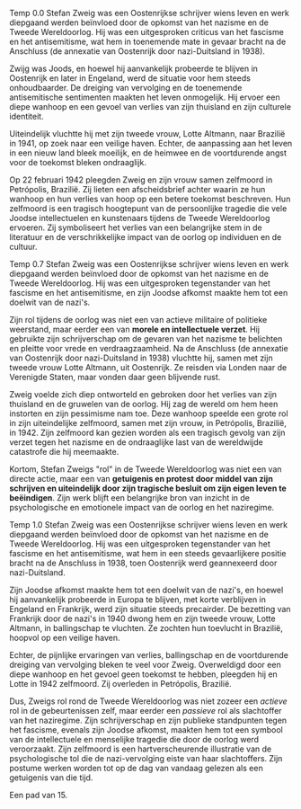 Temp 0.0
Stefan Zweig was een Oostenrijkse schrijver wiens leven en werk diepgaand werden beïnvloed door de opkomst van het nazisme en de Tweede Wereldoorlog.  Hij was een uitgesproken criticus van het fascisme en het antisemitisme, wat hem in toenemende mate in gevaar bracht na de Anschluss (de annexatie van Oostenrijk door nazi-Duitsland in 1938).

Zwijg was Joods, en hoewel hij aanvankelijk probeerde te blijven in Oostenrijk en later in Engeland, werd de situatie voor hem steeds onhoudbaarder.  De dreiging van vervolging en de toenemende antisemitische sentimenten maakten het leven onmogelijk.  Hij ervoer een diepe wanhoop en een gevoel van verlies van zijn thuisland en zijn culturele identiteit.

Uiteindelijk vluchtte hij met zijn tweede vrouw, Lotte Altmann, naar Brazilië in 1941, op zoek naar een veilige haven.  Echter, de aanpassing aan het leven in een nieuw land bleek moeilijk, en de heimwee en de voortdurende angst voor de toekomst bleken ondraaglijk.

Op 22 februari 1942 pleegden Zweig en zijn vrouw samen zelfmoord in Petrópolis, Brazilië.  Zij lieten een afscheidsbrief achter waarin ze hun wanhoop en hun verlies van hoop op een betere toekomst beschreven.  Hun zelfmoord is een tragisch hoogtepunt van de persoonlijke tragedie die vele Joodse intellectuelen en kunstenaars tijdens de Tweede Wereldoorlog ervoeren.  Zij symboliseert het verlies van een belangrijke stem in de literatuur en de verschrikkelijke impact van de oorlog op individuen en de cultuur.

Temp 0.7
Stefan Zweig was een Oostenrijkse schrijver wiens leven en werk diepgaand werden beïnvloed door de opkomst van het nazisme en de Tweede Wereldoorlog.  Hij was een uitgesproken tegenstander van het fascisme en het antisemitisme, en zijn Joodse afkomst maakte hem tot een doelwit van de nazi's.

Zijn rol tijdens de oorlog was niet een van actieve militaire of politieke weerstand, maar eerder een van **morele en intellectuele verzet**. Hij gebruikte zijn schrijverschap om de gevaren van het nazisme te belichten en pleitte voor vrede en verdraagzaamheid.  Na de Anschluss (de annexatie van Oostenrijk door nazi-Duitsland in 1938) vluchtte hij, samen met zijn tweede vrouw Lotte Altmann, uit Oostenrijk.  Ze reisden via Londen naar de Verenigde Staten, maar vonden daar geen blijvende rust.

Zweig voelde zich diep ontworteld en gebroken door het verlies van zijn thuisland en de gruwelen van de oorlog.  Hij zag de wereld om hem heen instorten en zijn pessimisme nam toe.  Deze wanhoop speelde een grote rol in zijn uiteindelijke zelfmoord, samen met zijn vrouw, in Petrópolis, Brazilië, in 1942.  Zijn zelfmoord kan gezien worden als een tragisch gevolg van zijn verzet tegen het nazisme en de ondraaglijke last van de wereldwijde catastrofe die hij meemaakte.

Kortom, Stefan Zweigs "rol" in de Tweede Wereldoorlog was niet een van directe actie, maar een van **getuigenis en protest door middel van zijn schrijven en uiteindelijk door zijn tragische besluit om zijn eigen leven te beëindigen**.  Zijn werk blijft een belangrijke bron van inzicht in de psychologische en emotionele impact van de oorlog en het naziregime.

Temp 1.0
Stefan Zweig was een Oostenrijkse schrijver wiens leven en werk diepgaand werden beïnvloed door de opkomst van het nazisme en de Tweede Wereldoorlog.  Hij was een uitgesproken tegenstander van het fascisme en het antisemitisme, wat hem in een steeds gevaarlijkere positie bracht na de Anschluss in 1938, toen Oostenrijk werd geannexeerd door nazi-Duitsland.

Zijn Joodse afkomst maakte hem tot een doelwit van de nazi's, en hoewel hij aanvankelijk probeerde in Europa te blijven, met korte verblijven in Engeland en Frankrijk, werd zijn situatie steeds precairder.  De bezetting van Frankrijk door de nazi's in 1940 dwong hem en zijn tweede vrouw, Lotte Altmann, in ballingschap te vluchten. Ze zochten hun toevlucht in Brazilië, hoopvol op een veilige haven.

Echter, de pijnlijke ervaringen van verlies, ballingschap en de voortdurende dreiging van vervolging bleken te veel voor Zweig. Overweldigd door een diepe wanhoop en het gevoel geen toekomst te hebben, pleegden hij en Lotte in 1942 zelfmoord.  Zij overleden in Petrópolis, Brazilië.

Dus, Zweigs rol rond de Tweede Wereldoorlog was niet zozeer een *actieve* rol in de gebeurtenissen zelf, maar eerder een *passieve* rol als slachtoffer van het naziregime. Zijn schrijverschap en zijn publieke standpunten tegen het fascisme, evenals zijn Joodse afkomst, maakten hem tot een symbool van de intellectuele en menselijke tragedie die door de oorlog werd veroorzaakt.  Zijn zelfmoord is een hartverscheurende illustratie van de psychologische tol die de nazi-vervolging eiste van haar slachtoffers.  Zijn postume werken worden tot op de dag van vandaag gelezen als een getuigenis van die tijd.

Een pad van 15.